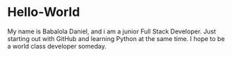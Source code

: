 # Hello-World
My name is Babalola Daniel, and  i am a junior Full Stack Developer.
Just starting out with GitHub and learning Python at the same time. 
I hope to be a world class developer someday.
